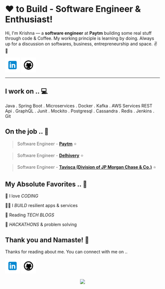

<!-- links to social media icons -->
<!-- no need to change these -->

<!-- icons  -->

[1.1]: https://github.com/krishna-singh1/krishnasingh/blob/master/assets/icons/icons8-linkedin-48.png (linkedin icon with padding)
[2.1]: https://github.com/krishna-singh1/krishnasingh/blob/master/assets/icons/icons8-github-48.png (github icon with padding)

<!-- links to my social media accounts -->

[1]: https://www.linkedin.com/in/krishna-singh1
[2]: https://www.github.com/krishna-singh1



<!-- section - intro -->

# ❤ to Build - Software Engineer & Enthusiast!


Hi, I'm Krishna — a **software engineer** at **Paytm** building some real stuff through code & Coffee. My working principle is learning by doing. Always up for a discussion on  softwares, business, entrepreneurship and space. ✌💖

<!-- section - intro -->

<!-- section - social media icons -->

[![linkedin KrishnaSingh][1.1]][1]
[![github KrishnaSingh][2.1]][2]


<!-- section - social media icons -->

 ---

<!-- section - skills -->

## I work on .. 💻

Java . Spring Boot . Microservices . Docker . Kafka . AWS Services
REST Api . GraphQL .  Junit . Mockito . Postgresql . Cassandra . Redis . Jenkins . Git


<!-- section - skills -->

<!-- section - job details -->

## On the job .. 💯

> Software Engineer - [**Paytm**](https://www.paytm.com/about/)  ⭐

> Software Engineer - [**Delhivery**](https://www.delhivery.com/about/)  ⭐

> Software Engineer - [**Tavisca (Division of JP Morgan Chase & Co.)**](https://www.tavisca.com/)  ⭐



<!-- section - job details -->


<!-- section - interests -->

## My Absolute Favorites .. 💖

🦄 I love _CODING_

👨‍💻 I _BUILD_ resilient apps & services

📰 Reading  _TECH BLOGS_

🍕 _HACKATHONS_ & problem solving

<!-- section - interests -->



## Thank you and Namaste! 🙏

Thanks for reading about me. You can connect with me on ..

<!-- section - social media icons -->

[![linkedin krishna-singh1][1.1]][1]
[![github krishna-singh1][2.1]][2]
<!-- section - social media icons -->

<p align='center'>
<img align='center' src="https://visitor-badge.glitch.me/badge?page_id=krishna-singh1.visitor-badge">
 <p/>
